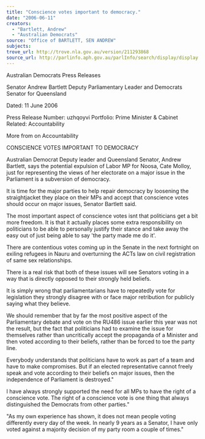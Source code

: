```yaml
---
title: "Conscience votes important to democracy."
date: "2006-06-11"
creators:
  - "Bartlett, Andrew"
  - "Australian Democrats"
source: "Office of BARTLETT, SEN ANDREW"
subjects:
trove_url: http://trove.nla.gov.au/version/211293868
source_url: http://parlinfo.aph.gov.au/parlInfo/search/display/display.w3p;query=Id%3A%22media/pressrel/49YJ6%22
---
```


 Australian Democrats Press Releases

 Senator Andrew Bartlett  Deputy Parliamentary Leader and Democrats Senator  for Queensland

 Dated: 11 June 2006 

 Press Release Number: uzhqoyvi  Portfolio: Prime Minister & Cabinet  Related: Accountability 

 More from on Accountability   

 CONSCIENCE VOTES IMPORTANT TO DEMOCRACY

 Australian Democrat Deputy leader and Queensland Senator, Andrew Bartlett, says the potential  expulsion of Labor MP for Noosa, Cate Molloy, just for representing the views of her electorate on a  major issue in the Parliament is a subversion of democracy.   

 It is time for the major parties to help repair democracy by loosening the straightjacket they place on  their MPs and accept that conscience votes should occur on major issues, Senator Bartlett said.   

 The most important aspect of conscience votes isnt that politicians get a bit more freedom. It is that it  actually places some extra responsibility on politicians to be able to personally justify their stance and  take away the easy out of just being able to say 'the party made me do it'.   

 There are contentious votes coming up in the Senate in the next fortnight on exiling refugees in Nauru  and overturning the ACTs law on civil registration of same sex relationships.   

 There is a real risk that both of these issues will see Senators voting in a way that is directly opposed to  their strongly held beliefs.   

 It is simply wrong that parliamentarians have to repeatedly vote for legislation they strongly disagree with  or face major retribution for publicly saying what they believe.   

 We should remember that by far the most positive aspect of the Parliamentary debate and vote on the  RU486 issue earlier this year was not the result, but the fact that politicians had to examine the issue for  themselves rather than uncritically accept the propaganda of a Minister and then voted according to their  beliefs, rather than be forced to toe the party line.   

 Everybody understands that politicians have to work as part of a team and have to make compromises.  But if an elected representative cannot freely speak and vote according to their beliefs on major issues,  then the independence of Parliament is destroyed."    

 I have always strongly supported the need for all MPs to have the right of a conscience vote. The right of  a conscience vote is one thing that always distinguished the Democrats from other parties."   

 "As my own experience has shown, it does not mean people voting differently every day of the week. In  nearly 9 years as a Senator, I have only voted against a majority decision of my party room a couple of  times." 

